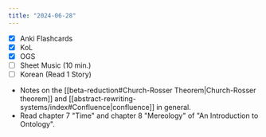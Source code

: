 ```yaml
---
title: "2024-06-28"
---
```


- [x] Anki Flashcards
- [x] KoL
- [x] OGS
- [ ] Sheet Music (10 min.)
- [ ] Korean (Read 1 Story)

* Notes on the [[beta-reduction#Church-Rosser Theorem|Church-Rosser theorem]] and [[abstract-rewriting-systems/index#Confluence|confluence]] in general.
* Read chapter 7 "Time" and chapter 8 "Mereology" of "An Introduction to Ontology".
